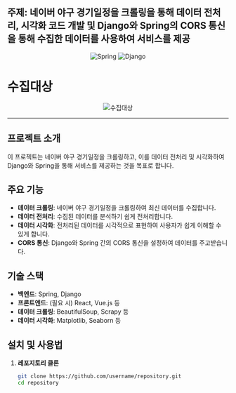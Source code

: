 <h2>주제: 네이버 야구 경기일정을 크롤링을 통해 데이터 전처리, 시각화 코드 개발 및 
Django와 Spring의 CORS 통신을 통해 수집한 데이터를 사용하여 서비스를 제공</h2>

<p align="center">
  <img src="https://img.shields.io/badge/Spring-6DB33F?style=for-the-badge&logo=spring&logoColor=white" alt="Spring">
  <img src="https://img.shields.io/badge/Django-092E20?style=for-the-badge&logo=django&logoColor=white" alt="Django">
</p>

<h1>수집대상</h1>
<p align="center">
  <img src="https://github.com/user-attachments/assets/f57b94d6-287b-4ef5-9c7e-853632287bb2" alt="수집대상">
</p>

---

## 프로젝트 소개
이 프로젝트는 네이버 야구 경기일정을 크롤링하고, 이를 데이터 전처리 및 시각화하여 Django와 Spring을 통해 서비스를 제공하는 것을 목표로 합니다.

## 주요 기능
- **데이터 크롤링**: 네이버 야구 경기일정을 크롤링하여 최신 데이터를 수집합니다.
- **데이터 전처리**: 수집된 데이터를 분석하기 쉽게 전처리합니다.
- **데이터 시각화**: 전처리된 데이터를 시각적으로 표현하여 사용자가 쉽게 이해할 수 있게 합니다.
- **CORS 통신**: Django와 Spring 간의 CORS 통신을 설정하여 데이터를 주고받습니다.

## 기술 스택
- **백엔드**: Spring, Django
- **프론트엔드**: (필요 시) React, Vue.js 등
- **데이터 크롤링**: BeautifulSoup, Scrapy 등
- **데이터 시각화**: Matplotlib, Seaborn 등

## 설치 및 사용법
1. **레포지토리 클론**
   ```bash
   git clone https://github.com/username/repository.git
   cd repository
